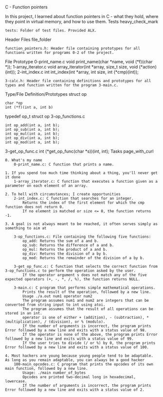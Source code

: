 C - Function pointers

In this project, I learned about function pointers in C - what they hold, where they point in virtual memory, and how to use them.
Tests heavy_check_mark

    tests: Folder of test files. Provided ALX.

Header Files file_folder

    function_pointers.h: Header file containing prototypes for all functions written for programs 0-2 of the project.

File 	Prototype
0-print_name.c 	void print_name(char *name, void (*f)(char *));
1-array_iterator.c 	void array_iterator(int *array, size_t size, void (*action)(int));
2-int_index.c 	int int_index(int *array, int size, int (*cmp)(int));

    3-calc.h: Header file containing definitions and prototypes for all types and function written for the program 3-main.c.

Type/File 	Definition/Prototypes
struct op 	

    char *op
    int (*f)(int a, int b)

typedef op_t 	struct op
3-op_functions.c 	

    int op_add(int a, int b);
    int op_sub(int a, int b);
    int op_mul(int a, int b);
    int op_div(int a, int b);
    int op_mod(int a, int b);

3-get_op_func.c 	int (*get_op_func(char *s))(int, int);
Tasks page_with_curl

    0. What's my name
        0-print_name.c: C function that prints a name.

    1. If you spend too much time thinking about a thing, you'll never get it done
        1-array_iterator.c: C function that executes a function given as a parameter on each element of an array.

    2. To hell with circumstances; I create opportunities
        2-int_index.c: C function that searches for an integer.
            Returns the index of the first element for which the cmp function does not return 0.
            If no element is matched or size <= 0, the function returns -1.

    3. A goal is not always meant to be reached, it often serves simply as something to aim at

        3-op_functions.c: File containing the following five functions:
            op_add: Returns the sum of a and b.
            op_sub: Returns the difference of a and b.
            op_mul: Returns the product of a and b.
            op_div: Returns the division of a by b.
            op_mod: Returns the remainder of the division of a by b.

        3-get_op_func.c: C function that selects the correct function from 3-op_functions.c to perform the operation asked by the user.
            If the operator argument s does not match any of the five expected operators (+, -, *, /, %), the function returns NULL.

        3-main.c: C program that performs simple mathematical operations.
            Prints the result of the operation, followed by a new line.
            Usage ./a.out num1 operator num2
            The program assumes num1 and num2 are integers that can be converted from string input to int using atoi.
            The program assumes that the result of all operations can be stored in an int.
            operator is one of either + (addition), - (subtraction), * (multiplication), / (division), or % (modulo).
            If the number of arguments is incorrect, the program prints Error followed by a new line and exits with a status value of 98.
            If the operator is none of the above, the program prints Error followed by a new line and exits with a status value of 99.
            If the user tries to divide (/ or %) by 0, the program prints Error followed by a new line and exits with a status value of 100.

    4. Most hackers are young because young people tend to be adaptable. As long as you remain adaptable, you can always be a good hacker
        100-main_opcodes.c: C program that prints the opcodes of its own main function, followed by a new line.
            Usage: ./main number_of_bytes
            Opcodes are printed two-decimal long in hexadecimal, lowercase.
            If the number of arguments is incorrect, the program prints Error followed by a new line and exits with a status value of 2.

